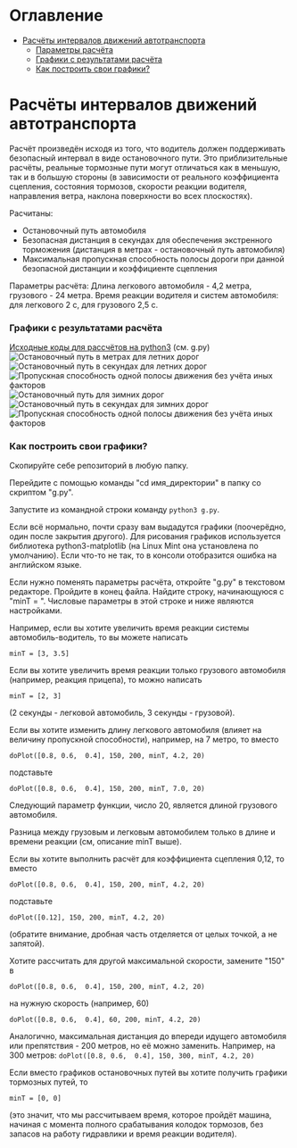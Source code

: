 # Оглавление
- [Расчёты интервалов движений автотранспорта](#расчёты-интервалов-движений-автотранспорта)
    - [Параметры расчёта](#расчёты-интервалов-движений-автотранспорта)
    - [Графики с результатами расчёта](#графики-с-результатами-расчёта)
    - [Как построить свои графики?](#как-построить-свои-графики)

# Расчёты интервалов движений автотранспорта

Расчёт произведён исходя из того, что водитель должен поддерживать безопасный интервал в виде остановочного пути. Это приблизительные расчёты, реальные тормозные пути могут отличаться как в меньшую, так и в большую стороны (в зависимости от реального коэффициента сцепления, состояния тормозов, скорости реакции водителя, направления ветра, наклона поверхности во всех плоскостях).

Расчитаны:
* Остановочный путь автомобиля
* Безопасная дистанция в секундах для обеспечения экстренного торможения (дистанция в метрах - остановочный путь автомобиля)
* Максимальная пропускная способность полосы дороги при данной безопасной дистанции и коэффициенте сцепления

Параметры расчёта:
Длина легкового автомобиля - 4,2 метра, грузового - 24 метра.
Время реакции водителя и систем автомобиля: для легкового 2 с, для грузового 2,5 с.

### Графики с результатами расчёта
[Исходные коды для рассчётов на python3](https://github.com/fdsc/tmp/tree/main/Расчёты/Автомобили/ИнтервалыДвижения) (см. g.py)
![Остановочный путь в метрах для летних дорог](https://raw.githubusercontent.com/fdsc/tmp/refs/heads/main/Расчёты/Автомобили/ИнтервалыДвижения/150_s.svg)
![Остановочный путь в секундах для летних дорог](https://raw.githubusercontent.com/fdsc/tmp/refs/heads/main/Расчёты/Автомобили/ИнтервалыДвижения/150_t.svg)
![Пропускная способность одной полосы движения без учёта иных факторов](https://raw.githubusercontent.com/fdsc/tmp/refs/heads/main/Расчёты/Автомобили/ИнтервалыДвижения/150_p.svg)
![Остановочный путь для зимних дорог](https://raw.githubusercontent.com/fdsc/tmp/refs/heads/main/Расчёты/Автомобили/ИнтервалыДвижения/80_s.svg)
![Остановочный путь в секундах для зимних дорог](https://raw.githubusercontent.com/fdsc/tmp/refs/heads/main/Расчёты/Автомобили/ИнтервалыДвижения/80_t.svg)
![Пропускная способность одной полосы движения без учёта иных факторов](https://raw.githubusercontent.com/fdsc/tmp/refs/heads/main/Расчёты/Автомобили/ИнтервалыДвижения/80_p.svg)

### Как построить свои графики?
Скопируйте себе репозиторий в любую папку.

Перейдите с помощью команды "cd имя_директории" в папку со скриптом "g.py".

Запустите из командной строки команду `python3 g.py`.

Если всё нормально, почти сразу вам выдадутся графики (поочерёдно, один после закрытия другого). Для рисования графиков используется библиотека python3-matplotlib (на Linux Mint она установлена по умолчанию). Если что-то не так, то в консоли отобразится ошибка на английском языке.

Если нужно поменять параметры расчёта, откройте "g.py" в текстовом редакторе.
Пройдите в конец файла. Найдите строку, начинающуюся с "minT = ". Числовые параметры в этой строке и ниже являются настройками.


Например, если вы хотите увеличить время реакции системы автомобиль-водитель, то вы можете написать

```minT = [3, 3.5]```

Если вы хотите увеличить время реакции только грузового автомобиля (например, реакция прицепа), то можно написать

```minT = [2, 3]```

(2 секунды - легковой автомобиль, 3 секунды - грузовой).

Если вы хотите изменить длину легкового автомобиля (влияет на величину пропускной способности), например, на 7 метро, то вместо

```doPlot([0.8, 0.6,  0.4], 150, 200, minT, 4.2, 20)```

подставьте

```doPlot([0.8, 0.6,  0.4], 150, 200, minT, 7.0, 20)```

Следующий параметр функции, число 20, является длиной грузового автомобиля.


Разница между грузовым и легковым автомобилем только в длине и времени реакции (см, описание minT выше).


Если вы хотите выполнить расчёт для коэффициента сцепления 0,12, то вместо

```doPlot([0.8, 0.6,  0.4], 150, 200, minT, 4.2, 20)```

подставьте

```doPlot([0.12], 150, 200, minT, 4.2, 20)```

(обратите внимание, дробная часть отделяется от целых точкой, а не запятой).


Хотите рассчитать для другой максимальной скорости, замените "150" в

```doPlot([0.8, 0.6,  0.4], 150, 200, minT, 4.2, 20)```

на нужную скорость (например, 60)

```doPlot([0.8, 0.6,  0.4], 60, 200, minT, 4.2, 20)```


Аналогично, максимальная дистанция до впереди идущего автомобиля или препятствия - 200 метров, но её можно заменить. Например, на 300 метров:
```doPlot([0.8, 0.6,  0.4], 150, 300, minT, 4.2, 20)```


Если вместо графиков остановочных путей вы хотите получить графики тормозных путей, то

```minT = [0, 0]```

(это значит, что мы рассчитываем время, которое пройдёт машина, начиная с момента полного срабатывания колодок тормозов, без запасов на работу гидравлики и время реакции водителя).
